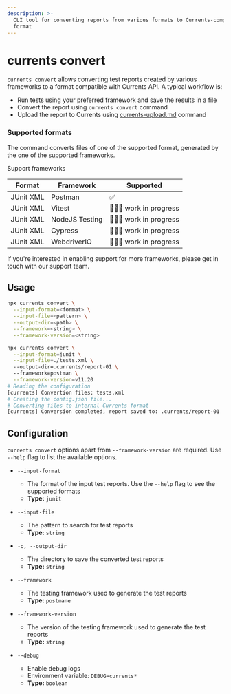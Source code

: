 ```yaml
---
description: >-
  CLI tool for converting reports from various formats to Currents-compatible
  format
---
```


# currents convert

`currents convert` allows converting test reports created by various frameworks to a format compatible with Currents API. A typical workflow is:

* Run tests using your preferred framework and save the results in a file
* Convert the report using `currents convert` command
* Upload the report to Currents using [currents-upload.md](currents-upload.md "mention") command

### Supported formats

The command converts files of one of the supported format, generated by the one of the supported frameworks.

Support frameworks

| Format    | Framework      | Supported                |
| --------- | -------------- | ------------------------ |
| JUnit XML | Postman        | ✅                        |
| JUnit XML | Vitest         | 👷🏾‍♀️ work in progress |
| JUnit XML | NodeJS Testing | 👷🏾‍♀️ work in progress |
| JUnit XML | Cypress        | 👷🏾‍♀️ work in progress |
| JUnit XML | WebdriverIO    | 👷🏾‍♀️ work in progress |

If you're interested in enabling support for more frameworks, please get in touch with our support team.

## Usage

```bash
npx currents convert \
  --input-format=<format> \
  --input-file=<pattern> \
  --output-dir=<path> \
  --framework=<string> \
  --framework-version=<string>
```

```bash
npx currents convert \
  --input-format=junit \
  --input-file=./tests.xml \ 
  --output-dir=.currents/report-01 \ 
  --framework=postman \
  --framework-version=v11.20
# Reading the configuration
[currents] Convertion files: tests.xml
# Creating the config.json file...
# Converting files to internal Currents format
[currents] Conversion completed, report saved to: .currents/report-01
```

## Configuration

`currents convert` options apart from `--framework-version` are required. Use `--help` flag to list the available options.

*   `--input-format`

    * The format of the input test reports. Use the `--help` flag to see the supported formats
    * **Type:** `junit`


*   `--input-file`

    * The pattern to search for test reports
    * **Type:** `string`


*   `-o, --output-dir`

    * The directory to save the converted test reports
    * **Type:** `string`


*   `--framework`

    * The testing framework used to generate the test reports
    * **Type:** `postmane`


*   `--framework-version`

    * The version of the testing framework used to generate the test reports
    * **Type:** `string`


* `--debug`
  * Enable debug logs
  * Environment variable: `DEBUG=currents*`
  * **Type:** `boolean`
